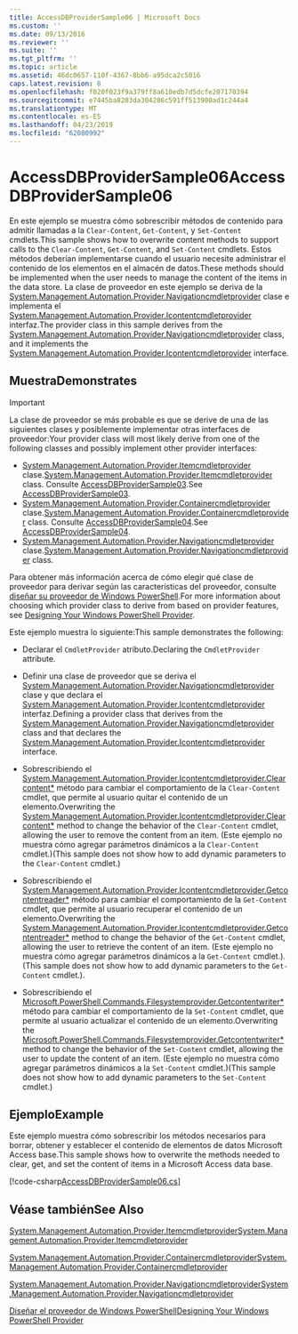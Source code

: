 ```yaml
---
title: AccessDBProviderSample06 | Microsoft Docs
ms.custom: ''
ms.date: 09/13/2016
ms.reviewer: ''
ms.suite: ''
ms.tgt_pltfrm: ''
ms.topic: article
ms.assetid: 46dc0657-110f-4367-8bb6-a95dca2c5016
caps.latest.revision: 8
ms.openlocfilehash: f020f023f9a379ff8a610edb7d5dcfe207170394
ms.sourcegitcommit: e7445ba8203da304286c591ff513900ad1c244a4
ms.translationtype: MT
ms.contentlocale: es-ES
ms.lasthandoff: 04/23/2019
ms.locfileid: "62080992"
---
```

# <a name="accessdbprovidersample06"></a><span data-ttu-id="7cb8f-102">AccessDBProviderSample06</span><span class="sxs-lookup"><span data-stu-id="7cb8f-102">AccessDBProviderSample06</span></span>

<span data-ttu-id="7cb8f-103">En este ejemplo se muestra cómo sobrescribir métodos de contenido para admitir llamadas a la `Clear-Content`, `Get-Content`, y `Set-Content` cmdlets.</span><span class="sxs-lookup"><span data-stu-id="7cb8f-103">This sample shows how to overwrite content methods to support calls to the `Clear-Content`, `Get-Content`, and `Set-Content` cmdlets.</span></span> <span data-ttu-id="7cb8f-104">Estos métodos deberían implementarse cuando el usuario necesite administrar el contenido de los elementos en el almacén de datos.</span><span class="sxs-lookup"><span data-stu-id="7cb8f-104">These methods should be implemented when the user needs to manage the content of the items in the data store.</span></span> <span data-ttu-id="7cb8f-105">La clase de proveedor en este ejemplo se deriva de la [System.Management.Automation.Provider.Navigationcmdletprovider](/dotnet/api/System.Management.Automation.Provider.NavigationCmdletProvider) clase e implementa el [ System.Management.Automation.Provider.Icontentcmdletprovider](/dotnet/api/System.Management.Automation.Provider.IContentCmdletProvider) interfaz.</span><span class="sxs-lookup"><span data-stu-id="7cb8f-105">The provider class in this sample derives from the [System.Management.Automation.Provider.Navigationcmdletprovider](/dotnet/api/System.Management.Automation.Provider.NavigationCmdletProvider) class, and it implements the [System.Management.Automation.Provider.Icontentcmdletprovider](/dotnet/api/System.Management.Automation.Provider.IContentCmdletProvider) interface.</span></span>

## <a name="demonstrates"></a><span data-ttu-id="7cb8f-106">Muestra</span><span class="sxs-lookup"><span data-stu-id="7cb8f-106">Demonstrates</span></span>

> [!IMPORTANT]
> <span data-ttu-id="7cb8f-107">La clase de proveedor se más probable es que se derive de una de las siguientes clases y posiblemente implementar otras interfaces de proveedor:</span><span class="sxs-lookup"><span data-stu-id="7cb8f-107">Your provider class will most likely derive from one of the following classes and possibly implement other provider interfaces:</span></span>
>
> -   <span data-ttu-id="7cb8f-108">[System.Management.Automation.Provider.Itemcmdletprovider](/dotnet/api/System.Management.Automation.Provider.ItemCmdletProvider) clase.</span><span class="sxs-lookup"><span data-stu-id="7cb8f-108">[System.Management.Automation.Provider.Itemcmdletprovider](/dotnet/api/System.Management.Automation.Provider.ItemCmdletProvider) class.</span></span> <span data-ttu-id="7cb8f-109">Consulte [AccessDBProviderSample03](./accessdbprovidersample03.md).</span><span class="sxs-lookup"><span data-stu-id="7cb8f-109">See [AccessDBProviderSample03](./accessdbprovidersample03.md).</span></span>
> -   <span data-ttu-id="7cb8f-110">[System.Management.Automation.Provider.Containercmdletprovider](/dotnet/api/System.Management.Automation.Provider.ContainerCmdletProvider) clase.</span><span class="sxs-lookup"><span data-stu-id="7cb8f-110">[System.Management.Automation.Provider.Containercmdletprovider](/dotnet/api/System.Management.Automation.Provider.ContainerCmdletProvider) class.</span></span> <span data-ttu-id="7cb8f-111">Consulte [AccessDBProviderSample04](./accessdbprovidersample04.md).</span><span class="sxs-lookup"><span data-stu-id="7cb8f-111">See [AccessDBProviderSample04](./accessdbprovidersample04.md).</span></span>
> -   <span data-ttu-id="7cb8f-112">[System.Management.Automation.Provider.Navigationcmdletprovider](/dotnet/api/System.Management.Automation.Provider.NavigationCmdletProvider) clase.</span><span class="sxs-lookup"><span data-stu-id="7cb8f-112">[System.Management.Automation.Provider.Navigationcmdletprovider](/dotnet/api/System.Management.Automation.Provider.NavigationCmdletProvider) class.</span></span>
>
> <span data-ttu-id="7cb8f-113">Para obtener más información acerca de cómo elegir qué clase de proveedor para derivar según las características del proveedor, consulte [diseñar su proveedor de Windows PowerShell](./provider-types.md).</span><span class="sxs-lookup"><span data-stu-id="7cb8f-113">For more information about choosing which provider class to derive from based on provider features, see [Designing Your Windows PowerShell Provider](./provider-types.md).</span></span>

<span data-ttu-id="7cb8f-114">Este ejemplo muestra lo siguiente:</span><span class="sxs-lookup"><span data-stu-id="7cb8f-114">This sample demonstrates the following:</span></span>

- <span data-ttu-id="7cb8f-115">Declarar el `CmdletProvider` atributo.</span><span class="sxs-lookup"><span data-stu-id="7cb8f-115">Declaring the `CmdletProvider` attribute.</span></span>

- <span data-ttu-id="7cb8f-116">Definir una clase de proveedor que se deriva el [System.Management.Automation.Provider.Navigationcmdletprovider](/dotnet/api/System.Management.Automation.Provider.NavigationCmdletProvider) clase y que declara el [ System.Management.Automation.Provider.Icontentcmdletprovider](/dotnet/api/System.Management.Automation.Provider.IContentCmdletProvider) interfaz.</span><span class="sxs-lookup"><span data-stu-id="7cb8f-116">Defining a provider class that derives from the [System.Management.Automation.Provider.Navigationcmdletprovider](/dotnet/api/System.Management.Automation.Provider.NavigationCmdletProvider) class and that declares the [System.Management.Automation.Provider.Icontentcmdletprovider](/dotnet/api/System.Management.Automation.Provider.IContentCmdletProvider) interface.</span></span>

- <span data-ttu-id="7cb8f-117">Sobrescribiendo el [System.Management.Automation.Provider.Icontentcmdletprovider.Clearcontent\*](/dotnet/api/System.Management.Automation.Provider.IContentCmdletProvider.ClearContent) método para cambiar el comportamiento de la `Clear-Content` cmdlet, que permite al usuario quitar el contenido de un elemento.</span><span class="sxs-lookup"><span data-stu-id="7cb8f-117">Overwriting the [System.Management.Automation.Provider.Icontentcmdletprovider.Clearcontent\*](/dotnet/api/System.Management.Automation.Provider.IContentCmdletProvider.ClearContent) method to change the behavior of the `Clear-Content` cmdlet, allowing the user to remove the content from an item.</span></span> <span data-ttu-id="7cb8f-118">(Este ejemplo no muestra cómo agregar parámetros dinámicos a la `Clear-Content` cmdlet.)</span><span class="sxs-lookup"><span data-stu-id="7cb8f-118">(This sample does not show how to add dynamic parameters to the `Clear-Content` cmdlet.)</span></span>

- <span data-ttu-id="7cb8f-119">Sobrescribiendo el [System.Management.Automation.Provider.Icontentcmdletprovider.Getcontentreader\*](/dotnet/api/System.Management.Automation.Provider.IContentCmdletProvider.GetContentReader) método para cambiar el comportamiento de la `Get-Content` cmdlet, que permite al usuario recuperar el contenido de un elemento.</span><span class="sxs-lookup"><span data-stu-id="7cb8f-119">Overwriting the [System.Management.Automation.Provider.Icontentcmdletprovider.Getcontentreader\*](/dotnet/api/System.Management.Automation.Provider.IContentCmdletProvider.GetContentReader) method to change the behavior of the `Get-Content` cmdlet, allowing the user to retrieve the content of an item.</span></span> <span data-ttu-id="7cb8f-120">(Este ejemplo no muestra cómo agregar parámetros dinámicos a la `Get-Content` cmdlet.).</span><span class="sxs-lookup"><span data-stu-id="7cb8f-120">(This sample does not show how to add dynamic parameters to the `Get-Content` cmdlet.).</span></span>

- <span data-ttu-id="7cb8f-121">Sobrescribiendo el [Microsoft.PowerShell.Commands.Filesystemprovider.Getcontentwriter\*](/dotnet/api/Microsoft.PowerShell.Commands.FileSystemProvider.GetContentWriter) método para cambiar el comportamiento de la `Set-Content` cmdlet, que permite al usuario actualizar el contenido de un elemento.</span><span class="sxs-lookup"><span data-stu-id="7cb8f-121">Overwriting the [Microsoft.PowerShell.Commands.Filesystemprovider.Getcontentwriter\*](/dotnet/api/Microsoft.PowerShell.Commands.FileSystemProvider.GetContentWriter) method to change the behavior of the `Set-Content` cmdlet, allowing the user to update the content of an item.</span></span> <span data-ttu-id="7cb8f-122">(Este ejemplo no muestra cómo agregar parámetros dinámicos a la `Set-Content` cmdlet.)</span><span class="sxs-lookup"><span data-stu-id="7cb8f-122">(This sample does not show how to add dynamic parameters to the `Set-Content` cmdlet.)</span></span>

## <a name="example"></a><span data-ttu-id="7cb8f-123">Ejemplo</span><span class="sxs-lookup"><span data-stu-id="7cb8f-123">Example</span></span>

<span data-ttu-id="7cb8f-124">Este ejemplo muestra cómo sobrescribir los métodos necesarios para borrar, obtener y establecer el contenido de elementos de datos Microsoft Access base.</span><span class="sxs-lookup"><span data-stu-id="7cb8f-124">This sample shows how to overwrite the methods needed to clear, get, and set the content of items in a Microsoft Access data base.</span></span>

[!code-csharp[AccessDBProviderSample06.cs](../../powershell-sdk-samples/SDK-2.0/csharp/AccessDBProviderSample06/AccessDBProviderSample06.cs#L11-L2399 "AccessDBProviderSample06.cs")]

## <a name="see-also"></a><span data-ttu-id="7cb8f-125">Véase también</span><span class="sxs-lookup"><span data-stu-id="7cb8f-125">See Also</span></span>

[<span data-ttu-id="7cb8f-126">System.Management.Automation.Provider.Itemcmdletprovider</span><span class="sxs-lookup"><span data-stu-id="7cb8f-126">System.Management.Automation.Provider.Itemcmdletprovider</span></span>](/dotnet/api/System.Management.Automation.Provider.ItemCmdletProvider)

[<span data-ttu-id="7cb8f-127">System.Management.Automation.Provider.Containercmdletprovider</span><span class="sxs-lookup"><span data-stu-id="7cb8f-127">System.Management.Automation.Provider.Containercmdletprovider</span></span>](/dotnet/api/System.Management.Automation.Provider.ContainerCmdletProvider)

[<span data-ttu-id="7cb8f-128">System.Management.Automation.Provider.Navigationcmdletprovider</span><span class="sxs-lookup"><span data-stu-id="7cb8f-128">System.Management.Automation.Provider.Navigationcmdletprovider</span></span>](/dotnet/api/System.Management.Automation.Provider.NavigationCmdletProvider)

[<span data-ttu-id="7cb8f-129">Diseñar el proveedor de Windows PowerShell</span><span class="sxs-lookup"><span data-stu-id="7cb8f-129">Designing Your Windows PowerShell Provider</span></span>](./provider-types.md)